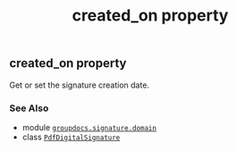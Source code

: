 ﻿---
title: created_on property
second_title: GroupDocs.Signature for Python via .NET API References
description: 
type: docs
url: /python-net/groupdocs.signature.domain/pdfdigitalsignature/created_on/
is_root: false
weight: 90
---

## created_on property


Get or set the signature creation date.

### See Also
* module [`groupdocs.signature.domain`](../../)
* class [`PdfDigitalSignature`](/signature/python-net/groupdocs.signature.domain/pdfdigitalsignature)
